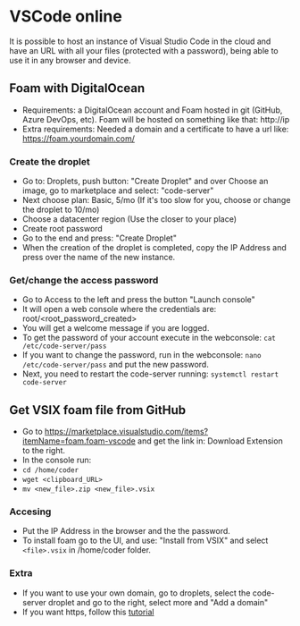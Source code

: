 # VSCode online

It is possible to host an instance of Visual Studio Code in the cloud and have an URL with all your files (protected with a password), being able to use it in any browser and device.

## Foam with DigitalOcean

- Requirements: a DigitalOcean account and Foam hosted in git (GitHub, Azure DevOps, etc). Foam will be hosted on something like that: http://ip
- Extra requirements: Needed a domain and a certificate to have a url like: https://foam.yourdomain.com/

### Create the droplet
- Go to: Droplets, push button: "Create Droplet" and over Choose an image, go to marketplace and select: "code-server"
- Next choose plan: Basic, 5/mo (If it's too slow for you, choose or change the droplet to 10/mo)
- Choose a datacenter region (Use the closer to your place)
- Create root password
- Go to the end and press: "Create Droplet"
- When the creation of the droplet is completed, copy the IP Address and press over the name of the new instance.

### Get/change the access password
- Go to Access to the left and press the button "Launch console"
- It will open a web console where the credentials are: root/<root_password_created>
- You will get a welcome message if you are logged.
- To get the password of your account execute in the webconsole: `cat /etc/code-server/pass`
- If you want to change the password, run in the webconsole: `nano /etc/code-server/pass` and put the new password.
- Next, you need to restart the code-server running: `systemctl restart code-server`

## Get VSIX foam file from GitHub
- Go to https://marketplace.visualstudio.com/items?itemName=foam.foam-vscode and get the link in: Download Extension to the right.
- In the console run: 
- `cd /home/coder`
- `wget <clipboard_URL>`
- `mv <new_file>.zip <new_file>.vsix`

### Accesing
- Put the IP Address in the browser and the the password.
- To install foam go to the UI, and use: "Install from VSIX" and select `<file>.vsix` in /home/coder folder.

### Extra
- If you want to use your own domain, go to droplets, select the code-server droplet and go to the right, select more and "Add a domain"
- If you want https, follow this [tutorial](https://bobcares.com/blog/install-ssl-on-digitalocean-droplet/)
